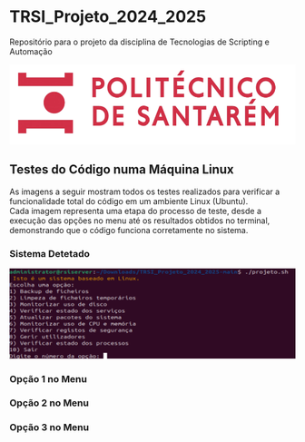 # TRSI_Projeto_2024_2025
Repositório para o projeto da disciplina de Tecnologias de Scripting e Automação

![alt text](Imagens-PNGs/image-removebg-preview.png)

## Testes do Código numa Máquina Linux

As imagens a seguir mostram todos os testes realizados para verificar a funcionalidade total do código em um ambiente Linux (Ubuntu). <br /> 
Cada imagem representa uma etapa do processo de teste, desde a execução das opções no menu até os resultados obtidos no terminal, demonstrando que o código funciona corretamente no sistema.

### Sistema Detetado
![alt text](Imagens-PNGs/Sistemalinuxdetetado.png)

### Opção 1 no Menu


### Opção 2 no Menu


### Opção 3 no Menu

